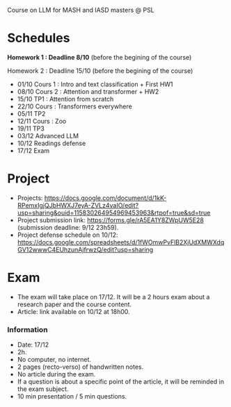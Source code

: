 Course on LLM for MASH and IASD masters @ PSL 

# Schedules 

**Homework 1 : Deadline 8/10** (before the begining of the course)

Homework 2 : Deadline 15/10 (before the begining of the course)


- 01/10 Cours 1 : Intro and text classification + First HW1
- 08/10 Cours 2 : Attention and transformer + HW2
- 15/10 TP1 : Attention from scratch 
- 22/10 Cours : Transformers everywhere 
- 05/11 TP2
- 12/11 Cours : Zoo 
- 19/11 TP3
- 03/12 Advanced LLM 
- 10/12 Readings defense 
- 17/12 Exam

# Project

- Projects: https://docs.google.com/document/d/1kK-RPemxIgjQJbHWXJ7eyA-ZVLz4vaIO/edit?usp=sharing&ouid=115830264954969453963&rtpof=true&sd=true
- Project submission link: https://forms.gle/rA5EA1Y8ZWpUW5E28 (submission deadline: 9/12 23h59).
- Project defense schedule on 10/12: https://docs.google.com/spreadsheets/d/1fWOmwPvFlB2XjUdXMWXdqGV12wwwC4EUhzunAjfrwzQ/edit?usp=sharing

# Exam
- The exam will take place on 17/12. It will be a 2 hours exam about a research paper and the course content.
- Article: link available on 10/12 at 18h00.

### Information
- Date: 17/12
- 2h.
- No computer, no internet.
- 2 pages (recto-verso) of handwritten notes.
- No article during the exam.
- If a question is about a specific point of the article, it will be reminded in the exam subject.
- 10 min presentation / 5 min questions.

